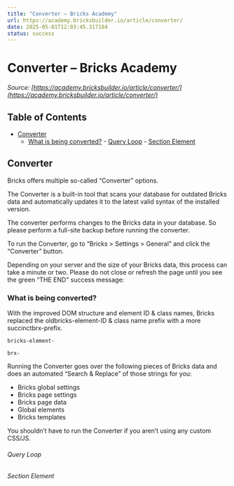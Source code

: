 ```yaml
---
title: "Converter – Bricks Academy"
url: https://academy.bricksbuilder.io/article/converter/
date: 2025-05-01T12:03:45.317184
status: success
---
```


# Converter – Bricks Academy

*Source: [https://academy.bricksbuilder.io/article/converter/](https://academy.bricksbuilder.io/article/converter/)*

## Table of Contents

- [Converter](#converter)
  - [What is being converted?](#what-is-being-converted)
        - [Query Loop](#query-loop)
        - [Section Element](#section-element)

## Converter

Bricks offers multiple so-called “Converter” options.

The Converter is a built-in tool that scans your database for outdated Bricks data and automatically updates it to the latest valid syntax of the installed version.

The converter performs changes to the Bricks data in your database. So please perform a full-site backup before running the converter.

To run the Converter, go to “Bricks > Settings > General” and click the “Converter” button.

Depending on your server and the size of your Bricks data, this process can take a minute or two. Please do not close or refresh the page until you see the green “THE END” success message:

### What is being converted?

With the improved DOM structure and element ID & class names, Bricks replaced the oldbricks-element-ID & class name prefix with a more succinctbrx-prefix.

`bricks-element-`

`brx-`

Running the Converter goes over the following pieces of Bricks data and does an automated “Search & Replace” of those strings for you:

- Bricks global settings
- Bricks page settings
- Bricks page data
- Global elements
- Bricks templates

You shouldn’t have to run the Converter if you aren’t using any custom CSS/JS.

###### Query Loop

###### Section Element

